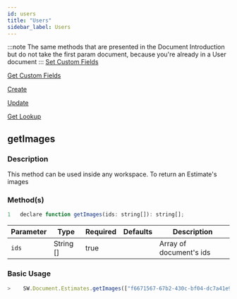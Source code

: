 ```yaml
---
id: users
title: "Users"
sidebar_label: Users
---
```


:::note
The same methods that are presented in the Document Introduction but do not take the first param document, 
because you're already in a User document
:::
[Set Custom Fields](document#setcustomfields)

[Get Custom Fields](document#getcustomfields)

[Create](document#create)

[Update](document#update)

[Get Lookup](document#getlookup)

## getImages

### Description

This method can be used inside any workspace. To return an Estimate's images

### Method(s)

```javascript
1   declare function getImages(ids: string[]): string[];
```
<table className="custom-table">
    <thead>
        <tr>
            <th>Parameter</th>
            <th>Type</th>
            <th>Required</th>
            <th>Defaults</th>
            <th>Description</th>
        </tr>
    </thead>
    <tbody>
        <tr className="selected">
            <td><code>ids</code></td>
            <td>String []</td>
            <td>true</td>
            <td></td>
            <td>Array of document's ids</td> 
        </tr>
    </tbody>
</table>

### Basic Usage

```javascript
>    SW.Document.Estimates.getImages(["f6671567-67b2-430c-bf04-dc7a41e99395"]);
```